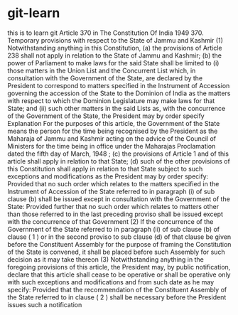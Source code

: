 # git-learn
this is to learn git
Article 370 in The Constitution Of India 1949
370. Temporary provisions with respect to the State of Jammu and Kashmir
(1) Notwithstanding anything in this Constitution,
(a) the provisions of Article 238 shall not apply in relation to the State of Jammu and Kashmir;
(b) the power of Parliament to make laws for the said State shall be limited to
(i) those matters in the Union List and the Concurrent List which, in consultation with the Government of the State, are declared by the President to correspond to matters specified in the Instrument of Accession governing the accession of the State to the Dominion of India as the matters with respect to which the Dominion Legislature may make laws for that State; and
(ii) such other matters in the said Lists as, with the concurrence of the Government of the State, the President may by order specify Explanation For the purposes of this article, the Government of the State means the person for the time being recognised by the President as the Maharaja of Jammu and Kashmir acting on the advice of the Council of Ministers for the time being in office under the Maharajas Proclamation dated the fifth day of March, 1948 ;
(c) the provisions of Article 1 and of this article shall apply in relation to that State;
(d) such of the other provisions of this Constitution shall apply in relation to that State subject to such exceptions and modifications as the President may by order specify: Provided that no such order which relates to the matters specified in the Instrument of Accession of the State referred to in paragraph (i) of sub clause (b) shall be issued except in consultation with the Government of the State: Provided further that no such order which relates to matters other than those referred to in the last preceding proviso shall be issued except with the concurrence of that Government
(2) If the concurrence of the Government of the State referred to in paragraph (ii) of sub clause (b) of clause ( 1 ) or in the second proviso to sub clause (d) of that clause be given before the Constituent Assembly for the purpose of framing the Constitution of the State is convened, it shall be placed before such Assembly for such decision as it may take thereon
(3) Notwithstanding anything in the foregoing provisions of this article, the President may, by public notification, declare that this article shall cease to be operative or shall be operative only with such exceptions and modifications and from such date as he may specify: Provided that the recommendation of the Constituent Assembly of the State referred to in clause ( 2 ) shall be necessary before the President issues such a notification

